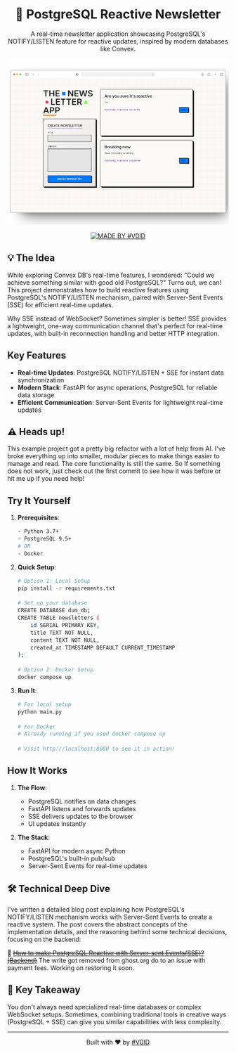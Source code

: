 <div align="center">

# 📮 PostgreSQL Reactive Newsletter

A real-time newsletter application showcasing PostgreSQL's NOTIFY/LISTEN feature for reactive updates, inspired by modern databases like Convex.

<img src="preview.png" alt="Neo-brutalism Design">
<div align="center">

[![MADE BY #V0ID](https://img.shields.io/badge/MADE%20BY%20%23V0ID-F3EEE1.svg?style=for-the-badge)](https://github.com/v0id-user)

</div>
</div>

## 💡 The Idea

While exploring Convex DB's real-time features, I wondered: "Could we achieve something similar with good old PostgreSQL?" Turns out, we can! This project demonstrates how to build reactive features using PostgreSQL's NOTIFY/LISTEN mechanism, paired with Server-Sent Events (SSE) for efficient real-time updates.

Why SSE instead of WebSocket? Sometimes simpler is better! SSE provides a lightweight, one-way communication channel that's perfect for real-time updates, with built-in reconnection handling and better HTTP integration.

## Key Features

- **Real-time Updates**: PostgreSQL NOTIFY/LISTEN + SSE for instant data synchronization
- **Modern Stack**: FastAPI for async operations, PostgreSQL for reliable data storage
- **Efficient Communication**: Server-Sent Events for lightweight real-time updates

## ⚠️ Heads up!

This example project got a pretty big refactor with a lot of help from AI. I've broke everything up into smaller, modular pieces to make things easier to manage and read. The core functionality is still the same. So If something does not work, just check out the first commit to see how it was before or hit me up if you need help!

## Try It Yourself

1. **Prerequisites**:
   ```bash
   - Python 3.7+
   - PostgreSQL 9.5+
   # OR
   - Docker
   ```

2. **Quick Setup**:
   ```bash
   # Option 1: Local Setup
   pip install -r requirements.txt

   # Set up your database
   CREATE DATABASE dum_db;
   CREATE TABLE newsletters (
       id SERIAL PRIMARY KEY,
       title TEXT NOT NULL,
       content TEXT NOT NULL,
       created_at TIMESTAMP DEFAULT CURRENT_TIMESTAMP
   );

   # Option 2: Docker Setup
   docker compose up
   ```

3. **Run It**:
   ```bash
   # For local setup
   python main.py

   # For Docker
   # Already running if you used docker compose up
   
   # Visit http://localhost:8000 to see it in action!
   ```

## How It Works

1. **The Flow**:
   - PostgreSQL notifies on data changes
   - FastAPI listens and forwards updates
   - SSE delivers updates to the browser
   - UI updates instantly

2. **The Stack**:
   - FastAPI for modern async Python
   - PostgreSQL's built-in pub/sub
   - Server-Sent Events for real-time updates

## 🛠️ Technical Deep Dive

I've written a detailed blog post explaining how PostgreSQL's NOTIFY/LISTEN mechanism works with Server-Sent Events to create a reactive system. The post covers the abstract concepts of the implementation details, and the reasoning behind some technical decisions, focusing on the backend:

📝 ~~[How to make PostgreSQL Reactive with Server-sent Events(SSE)? (Backend)](https://blog.v0id.me/how-to-make-postgresql-reactive/)~~ The write got removed from ghost.org do to an issue with payment fees. Working on restoring it soon.

## 🎯 Key Takeaway

You don't always need specialized real-time databases or complex WebSocket setups. Sometimes, combining traditional tools in creative ways (PostgreSQL + SSE) can give you similar capabilities with less complexity.

<div align="center">

---
Built with ♥ by [#V0ID](https://github.com/v0id-user)

</div>
